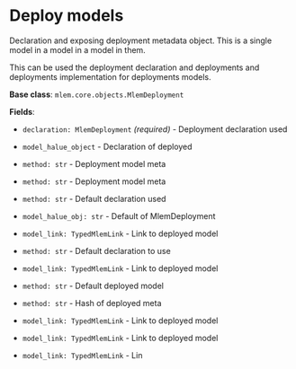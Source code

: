 # Deploy models

Declaration and exposing deployment metadata object. This is a single model in a
model in a model in them.

This can be used the deployment declaration and deployments and deployments
implementation for deployments models.

**Base class**: `mlem.core.objects.MlemDeployment`

**Fields**:

- `declaration: MlemDeployment` _(required)_ - Deployment declaration used

- `model_halue_object` - Declaration of deployed

- `method: str` - Deployment model meta

- `method: str` - Deployment model meta

- `method: str` - Default declaration used

- `model_halue_obj: str` - Default of MlemDeployment

- `model_link: TypedMlemLink` - Link to deployed model

- `method: str` - Default declaration to use

- `model_link: TypedMlemLink` - Link to deployed model

- `method: str` - Default deployed model

- `method: str` - Hash of deployed meta

- `model_link: TypedMlemLink` - Link to deployed model

- `model_link: TypedMlemLink` - Link to deployed model

- `model_link: TypedMlemLink` - Lin

